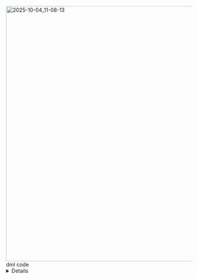 <img width="918" height="694" alt="2025-10-04_11-08-13" src="https://github.com/user-attachments/assets/01f3d993-f779-4242-bc51-89624277259e" />

<summary>
  dml code 
  <details>
    <pre>
      <code>
           Table users {
  id             uuid [pk]
  email          varchar [unique, not null]
  password_hash  varchar [not null]
  email_verified boolean [default: false]
  role           varchar(20) [not null] // ADMIN / USER
  status         varchar(20) [default: 'ACTIVE'] // ACTIVE / BLOCKED
  created_at     timestamp [default: `now()`]
  updated_at     timestamp
}

Table sessions {
  id             uuid [pk]
  name           varchar [not null]
  description    text
  start_time     timestamp
  end_time       timestamp
  mode           varchar(20) // anonymous / non-anonymous
  selection_type varchar(20) // single / multiple
  selection_limit int
  published      boolean [default: false]
  created_by     uuid [ref: > users.id]
  created_at     timestamp [default: `now()`]
}

Table tokens {
  id             uuid [pk]
  network        varchar [not null]
  name           varchar [not null]
  contract_address varchar [not null]
  description    text
  display_order  int
  created_at     timestamp [default: `now()`]
  updated_at     timestamp
}

Table transactions {
  id             uuid [pk]
  user_id        uuid [ref: > users.id]
  token_id       uuid [ref: > tokens.id]
  tx_hash        varchar [unique, not null]
  tx_type        varchar(20) // transfer / swap / staking
  amount         numeric(36,18)
  from_address   varchar
  to_address     varchar
  status         varchar(20) // pending / success / error
  created_at     timestamp [default: `now()`]
  updated_at     timestamp
}

Table transaction_metadata {
  id             uuid [pk]
  transaction_id uuid [ref: > transactions.id]
  formed_at      timestamp
  signature      varchar
  extra_data     json
}

Table notifications {
  id             uuid [pk]
  user_id        uuid [ref: > users.id]
  type           varchar(50) // transaction, balance, system
  message        text
  read           boolean [default: false]
  created_at     timestamp [default: `now()`]
}

Table audit_logs {
  id             uuid [pk]
  user_id        uuid [ref: > users.id]
  action_type    varchar(50) // login, create, update, delete, role_change, tx_execute
  entity_type    varchar(50) // user, token, transaction, session
  entity_id      uuid
  success        boolean
  ip_address     varchar
  user_agent     text
  wallet_address varchar
  created_at     timestamp [default: `now()`]
}

Table wallets {
  id             uuid [pk]
  user_id        uuid [ref: > users.id]
  address        varchar [unique, not null]
  network        varchar
  created_at     timestamp [default: `now()`]
}

Table balances {
  id             uuid [pk]
  wallet_id      uuid [ref: > wallets.id]
  token_id       uuid [ref: > tokens.id]
  amount         numeric(36,18) [default: 0]
  updated_at     timestamp
}

Table system_settings {
  id             uuid [pk]
  name           text
  value          text
  updated_at     timestamp
}
</code>
</pre>
</details>
</summary>
